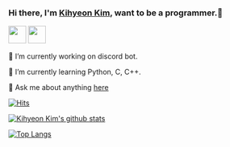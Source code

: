 ### Hi there, I'm [Kihyeon Kim](https://github.com/shfd27), want to be a programmer.👋
<!-- <h3>Hi there, I'm <a href="https://github.com/shfd27" style="color:black">Kihyeon Kim</a>👋</h3> --><!-- changing color is no work -->

<a href="http://join.shfd27.p-e.kr"><img src="https://upload.wikimedia.org/wikipedia/commons/thumb/9/90/Discord-512.webp/512px-Discord-512.webp.png" height="35px" width="35px"></a>
<a href="https://shfd27.tistory.com/"><img src="https://tistory1.daumcdn.net/tistory/user/1/profile/profileImg?v=1571898184" height="35px" width="35px"></a>


🔭 I’m currently working on discord bot.

🌱 I’m currently learning Python, C, C++.

💬 Ask me about anything [here](http://join.shfd27.p-e.kr)


[![Hits](https://hits.seeyoufarm.com/api/count/incr/badge.svg?url=https%3A%2F%2Fgithub.com%2Fshfd27%2Fhit-counter)](https://hits.seeyoufarm.com)

[![Kihyeon Kim's github stats](https://github-readme-stats.vercel.app/api?username=shfd27&theme=algolia&show_icons=true)](https://github.com/anuraghazra/github-readme-stats)

[![Top Langs](https://github-readme-stats.vercel.app/api/top-langs/?username=shfd27&layout=compact&theme=algolia&show_icons=true)](https://github.com/anuraghazra/github-readme-stats)


<!--
**shfd27/shfd27** is a ✨ _special_ ✨ repository because its `README.md` (this file) appears on your GitHub profile.

Here are some ideas to get you started:

- 🔭 I’m currently working on ...
- 🌱 I’m currently learning ...
- 👯 I’m looking to collaborate on ...
- 🤔 I’m looking for help with ...
- 💬 Ask me about ...
- 📫 How to reach me: ...
- 😄 Pronouns: ...
- ⚡ Fun fact: ...
-->
